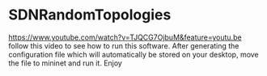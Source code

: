 # SDNRandomTopologies
https://www.youtube.com/watch?v=TJQCG7OjbuM&feature=youtu.be
follow this video to see how to run this software.
After generating the configuration file which will automatically be stored on your desktop, move the file to mininet and run it.
Enjoy
